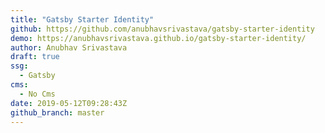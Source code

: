 ```yaml
---
title: "Gatsby Starter Identity"
github: https://github.com/anubhavsrivastava/gatsby-starter-identity
demo: https://anubhavsrivastava.github.io/gatsby-starter-identity/
author: Anubhav Srivastava
draft: true
ssg:
  - Gatsby
cms:
  - No Cms
date: 2019-05-12T09:28:43Z
github_branch: master
---
```

